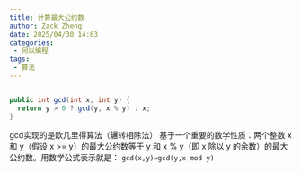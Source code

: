 ```yaml
---
title: 计算最大公约数
author: Zack Zheng
date: 2025/04/30 14:03
categories:
 - 何以编程
tags:
 - 算法
---
```


```java

public int gcd(int x, int y) {
  return y > 0 ? gcd(y, x % y) : x;
}

```

gcd实现的是欧几里得算法（辗转相除法）
基于一个重要的数学性质：两个整数 x 和 y（假设 x >= y）的最大公约数等于 y 和 x % y（即 x 除以 y 的余数）的最大公约数。用数学公式表示就是：
`gcd(x,y)=gcd(y,x mod y)` 
